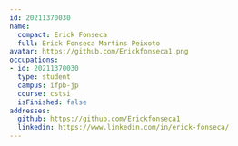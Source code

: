 ```yaml
---
id: 20211370030
name:
  compact: Erick Fonseca
  full: Erick Fonseca Martins Peixoto
avatar: https://github.com/Erickfonseca1.png
occupations:
- id: 20211370030
  type: student
  campus: ifpb-jp
  course: cstsi
  isFinished: false
addresses:
  github: https://github.com/Erickfonseca1
  linkedin: https://www.linkedin.com/in/erick-fonseca/
---
```

